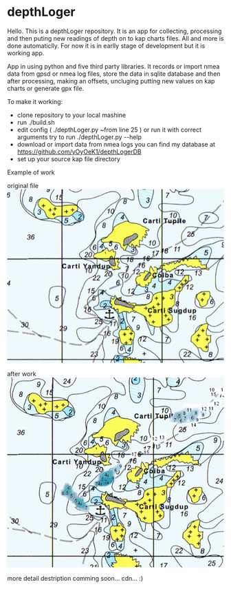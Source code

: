 # depthLoger
Hello.
This is a depthLoger repository.
It is an app for collecting, processing and then puting new readings of depth on to kap charts files. All and more is done automaticlly.
For now it is in earlly stage of development but it is working app.

App in using python and five third party libraries.
It records or import nmea data from gpsd or nmea log files, store the data in sqlite database and then after processing, making an offsets, uncluging putting new values on kap charts or generate gpx file. 


To make it working:
- clone repository to your local mashine
- run ./build.sh
- edit config ( ./depthLoger.py ~from line 25 ) or run it with correct arguments 
    try to run ./depthLoger.py --help
- download or import data from nmea logs
    you can find my database at https://github.com/yOyOeK1/depthLogerDB
- set up your source kap file directory

Example of work

original file
![Alt text](./imgs/kapTmp.kap.png?raw=true "Before")

after work
![Alt text](./imgs/kapTmp.kap_mod.png?raw=true "After")


more detail destription comming soon...
cdn... :)
